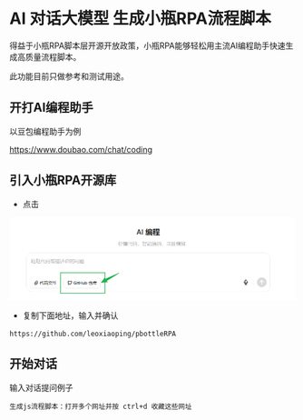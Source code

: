 # AI 对话大模型 生成小瓶RPA流程脚本

得益于小瓶RPA脚本层开源开放政策，小瓶RPA能够轻松用主流AI编程助手快速生成高质量流程脚本。

此功能目前只做参考和测试用途。

## 开打AI编程助手


以豆包编程助手为例

https://www.doubao.com/chat/coding



## 引入小瓶RPA开源库

- 点击

![引入小瓶RPA仓库](public/Snipaste_2025-03-19_15-42-35.png)

- 复制下面地址，输入并确认
  
```
https://github.com/leoxiaoping/pbottleRPA
```


## 开始对话

输入对话提问例子

```
生成js流程脚本：打开多个网址并按 ctrl+d 收藏这些网址
```

